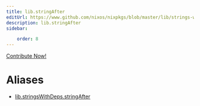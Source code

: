 ```yaml
---
title: lib.stringAfter
editUrl: https://www.github.com/nixos/nixpkgs/blob/master/lib/strings-with-deps.nix#L84C17
description: lib.stringAfter
sidebar:

    order: 8
---
```


<a href="https://www.github.com/nixos/nixpkgs/blob/master/lib/strings-with-deps.nix#L84C17">Contribute Now!</a>


# Aliases

- [lib.stringsWithDeps.stringAfter](/nix-doc-comments/reference/lib/stringsWithDeps/lib-stringsWithDeps-stringAfter)


